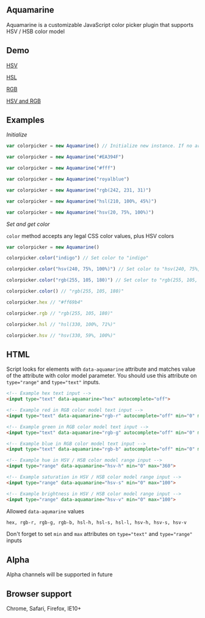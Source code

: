## Aquamarine
Aquamarine is a customizable JavaScript color picker plugin that supports HSV / HSB color model

## Demo

[HSV](https://rawgit.com/vladmoroz/Aquamarine/master/demo/hsv.html)

[HSL](https://rawgit.com/vladmoroz/Aquamarine/master/demo/hsl.html)

[RGB](https://rawgit.com/vladmoroz/Aquamarine/master/demo/rgb.html)

[HSV and RGB](https://rawgit.com/vladmoroz/Aquamarine/master/demo/multiple.html)

## Examples

_Initialize_

```javascript
var colorpicker = new Aquamarine() // Initialize new instance. If no arguments passed, default color will be #2CE7C5
```
```javascript
var colorpicker = new Aquamarine("#EA394F")
```
```javascript
var colorpicker = new Aquamarine("#fff")
```
```javascript
var colorpicker = new Aquamarine("royalblue")
```
```javascript
var colorpicker = new Aquamarine("rgb(242, 231, 31)")
```
```javascript
var colorpicker = new Aquamarine("hsl(210, 100%, 45%)")
```
```javascript
var colorpicker = new Aquamarine("hsv(20, 75%, 100%)")
```

_Set and get color_

``color`` method accepts any legal CSS color values, plus HSV colors

```javascript
var colorpicker = new Aquamarine()

colorpicker.color("indigo") // Set color to "indigo"

colorpicker.color("hsv(240, 75%, 100%)") // Set color to "hsv(240, 75%, 100%)"

colorpicker.color("rgb(255, 105, 180)") // Set color to "rgb(255, 105, 180)"

colorpicker.color() // "rgb(255, 105, 180)"

colorpicker.hex // "#ff69b4"

colorpicker.rgb // "rgb(255, 105, 180)"

colorpicker.hsl // "hsl(330, 100%, 71%)"

colorpicker.hsv // "hsv(330, 59%, 100%)"
```

## HTML

Script looks for elements with ``data-aquamarine`` attribute and matches value of the attribute with color model parameter. You should use this attribute on ``type="range"`` and ``type="text"`` inputs.

```html
<!-- Example hex text input -->
<input type="text" data-aquamarine="hex" autocomplete="off">

<!-- Example red in RGB color model text input -->
<input type="text" data-aquamarine="rgb-r" autocomplete="off" min="0" max="255">

<!-- Example green in RGB color model text input -->
<input type="text" data-aquamarine="rgb-g" autocomplete="off" min="0" max="255">

<!-- Example blue in RGB color model text input -->
<input type="text" data-aquamarine="rgb-b" autocomplete="off" min="0" max="255">

<!-- Example hue in HSV / HSB color model range input -->
<input type="range" data-aquamarine="hsv-h" min="0" max="360">

<!-- Example saturation in HSV / HSB color model range input -->
<input type="range" data-aquamarine="hsv-s" min="0" max="100">

<!-- Example brightness in HSV / HSB color model range input -->
<input type="range" data-aquamarine="hsv-v" min="0" max="100">
```

Allowed ``data-aqumarine`` values

```html	
hex, rgb-r, rgb-g, rgb-b, hsl-h, hsl-s, hsl-l, hsv-h, hsv-s, hsv-v
```

Don't forget to set ``min`` and ``max`` attributes on ``type="text"`` and ``type="range"`` inputs

## Alpha
Alpha channels will be supported in future

## Browser support
Chrome, Safari, Firefox, IE10+
